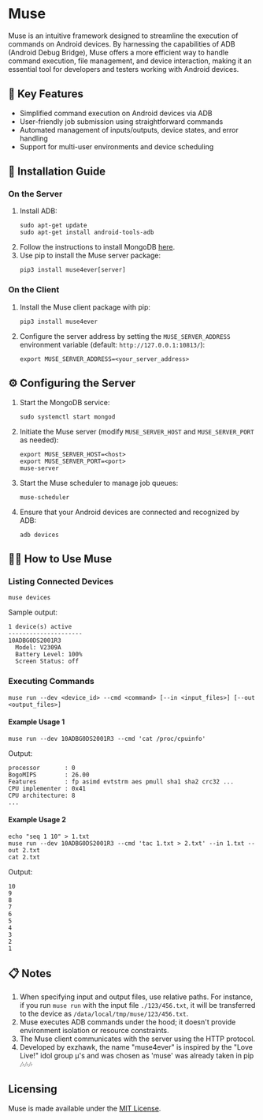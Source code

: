 # Muse

Muse is an intuitive framework designed to streamline the execution of commands on Android devices. By harnessing the capabilities of ADB (Android Debug Bridge), Muse offers a more efficient way to handle command execution, file management, and device interaction, making it an essential tool for developers and testers working with Android devices.

## 🚀 Key Features

- Simplified command execution on Android devices via ADB
- User-friendly job submission using straightforward commands
- Automated management of inputs/outputs, device states, and error handling
- Support for multi-user environments and device scheduling

## 🧩 Installation Guide

### On the Server

1. Install ADB:
   ```shell
   sudo apt-get update
   sudo apt-get install android-tools-adb
   ```
2. Follow the instructions to install MongoDB [here](https://www.mongodb.com/docs/manual/administration/install-on-linux/).
3. Use pip to install the Muse server package:
   ```shell
   pip3 install muse4ever[server]
   ```

### On the Client

1. Install the Muse client package with pip:
   ```shell
   pip3 install muse4ever
   ```
2. Configure the server address by setting the `MUSE_SERVER_ADDRESS` environment variable (default: `http://127.0.0.1:10813/`):
   ```shell
   export MUSE_SERVER_ADDRESS=<your_server_address>
   ```

## ⚙️ Configuring the Server

1. Start the MongoDB service:
   ```shell
   sudo systemctl start mongod
   ```
2. Initiate the Muse server (modify `MUSE_SERVER_HOST` and `MUSE_SERVER_PORT` as needed):
   ```shell
   export MUSE_SERVER_HOST=<host>
   export MUSE_SERVER_PORT=<port>
   muse-server
   ```
3. Start the Muse scheduler to manage job queues:
   ```shell
   muse-scheduler
   ```
4. Ensure that your Android devices are connected and recognized by ADB:
   ```shell
   adb devices
   ```

## 🧑‍💻 How to Use Muse

### Listing Connected Devices
```shell
muse devices
```

Sample output:

```
1 device(s) active
---------------------
10ADBG0DS2001R3
  Model: V2309A
  Battery Level: 100%
  Screen Status: off
```

### Executing Commands
```shell
muse run --dev <device_id> --cmd <command> [--in <input_files>] [--out <output_files>]
```

#### Example Usage 1
```shell
muse run --dev 10ADBG0DS2001R3 --cmd 'cat /proc/cpuinfo'
```
Output:
```
processor       : 0
BogoMIPS        : 26.00
Features        : fp asimd evtstrm aes pmull sha1 sha2 crc32 ...
CPU implementer : 0x41
CPU architecture: 8
...
```

#### Example Usage 2
```shell
echo "seq 1 10" > 1.txt
muse run --dev 10ADBG0DS2001R3 --cmd 'tac 1.txt > 2.txt' --in 1.txt --out 2.txt
cat 2.txt
```
Output:
```
10
9
8
7
6
5
4
3
2
1
```

## 📋 Notes
1. When specifying input and output files, use relative paths. For instance, if you run `muse run` with the input file `./123/456.txt`, it will be transferred to the device as `/data/local/tmp/muse/123/456.txt`.
2. Muse executes ADB commands under the hood; it doesn't provide environment isolation or resource constraints.
3. The Muse client communicates with the server using the HTTP protocol.
4. Developed by exzhawk, the name "muse4ever" is inspired by the "Love Live!" idol group μ's and was chosen as 'muse' was already taken in pip 🎶🎶🎶


## Licensing
Muse is made available under the [MIT License](LICENSE).